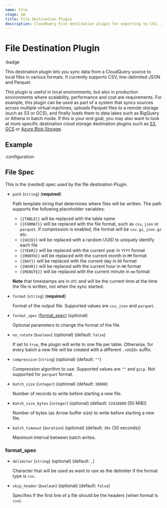 ```yaml
---
name: File
stage: GA
title: File Destination Plugin
description: CloudQuery File destination plugin for exporting to CSV, JSON and Parquet
---
```

# File Destination Plugin

:badge

This destination plugin lets you sync data from a CloudQuery source to local files in various formats. It currently supports CSV, line-delimited JSON and Parquet.

This plugin is useful in local environments, but also in production environments where scalability, performance and cost are requirements. For example, this plugin can be used as part of a system that syncs sources across multiple virtual machines, uploads Parquet files to a remote storage (such as S3 or GCS), and finally loads them to data lakes such as BigQuery or Athena in batch mode. If this is your end goal, you may also want to look at more specific destination cloud storage destination plugins such as [S3](/docs/plugins/destinations/s3/overview), [GCS](/docs/plugins/destinations/gcs/overview) or [Azure Blob Storage](/docs/plugins/destinations/azblob/overview).

## Example

:configuration

## File Spec

This is the (nested) spec used by the file destination Plugin.

- `path` (`string`) (**required**)

  Path template string that determines where files will be written. The path supports the following placeholder variables:

  - `{{TABLE}}` will be replaced with the table name
  - `{{FORMAT}}` will be replaced with the file format, such as `csv`, `json` or `parquet`. If compression is enabled, the format will be `csv.gz`, `json.gz` etc.
  - `{{UUID}}` will be replaced with a random UUID to uniquely identify each file
  - `{{YEAR}}` will be replaced with the current year in `YYYY` format
  - `{{MONTH}}` will be replaced with the current month in `MM` format
  - `{{DAY}}` will be replaced with the current day in `DD` format
  - `{{HOUR}}` will be replaced with the current hour in `HH` format
  - `{{MINUTE}}` will be replaced with the current minute in `mm` format

  **Note** that timestamps are in `UTC` and will be the current time at the time the file is written, not when the sync started.

- `format` (`string`) (**required**)

  Format of the output file.  Supported values are `csv`, `json` and `parquet`.

- `format_spec` ([format_spec](#format_spec)) (optional)

  Optional parameters to change the format of the file.

- `no_rotate` (`boolean`) (optional) (default: `false`)

  If set to `true`, the plugin will write to one file per table.
  Otherwise, for every batch a new file will be created with a different `.<UUID>` suffix.

- `compression` (`string`) (optional) (default: `""`)

  Compression algorithm to use. Supported values are `""` and `gzip`. Not supported for `parquet` format.

- `batch_size` (`integer`) (optional) (default: `10000`)

  Number of records to write before starting a new file.

- `batch_size_bytes` (`integer`) (optional) (default: `52428800` (50 MiB))

  Number of bytes (as Arrow buffer size) to write before starting a new file.

- `batch_timeout` (`duration`) (optional) (default: `30s` (30 seconds))

  Maximum interval between batch writes.

### format_spec

- `delimiter` (`string`) (optional) (default: `,`)

  Character that will be used as want to use as the delimiter if the format type is `csv`.

- `skip_header` (`boolean`) (optional) (default: `false`)

  Specifies if the first line of a file should be the headers (when format is `csv`).
